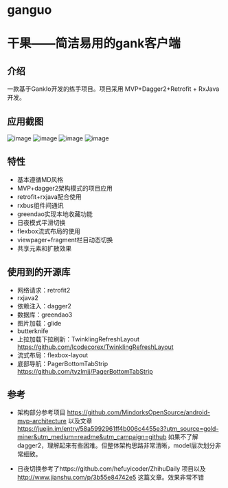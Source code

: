 # ganguo
# 干果——简洁易用的gank客户端
**介绍**
---------
一款基于GankIo开发的练手项目。项目采用  MVP+Dagger2+Retrofit + RxJava开发。

**应用截图**
-----------

![image](https://github.com/Eastascend/GankTech/blob/master/ScreenShoots/main.jpg)
![image](https://github.com/Eastascend/GankTech/blob/master/ScreenShoots/fuli.jpg)
![image](https://github.com/Eastascend/GankTech/blob/master/ScreenShoots/mine.jpg)
![image](https://github.com/Eastascend/GankTech/blob/master/ScreenShoots/night.jpg)



**特性**
-----------
* 基本遵循MD风格
* MVP+dagger2架构模式的项目应用
* retrofit+rxjava配合使用
* rxbus组件间通讯
* greendao实现本地收藏功能
* 日夜模式平滑切换
* flexbox流式布局的使用
* viewpager+fragment栏目动态切换
* 共享元素和扩散效果

**使用到的开源库**
-----------

* 网络请求：retrofit2
* rxjava2
* 依赖注入：dagger2
* 数据库：greendao3
* 图片加载：glide
* butterknife
* 上拉加载下拉刷新：TwinklingRefreshLayout https://github.com/lcodecorex/TwinklingRefreshLayout
* 流式布局：flexbox-layout 
* 底部导航：PagerBottomTabStrip https://github.com/tyzlmjj/PagerBottomTabStrip

**参考**
-----------
* 架构部分参考项目 https://github.com/MindorksOpenSource/android-mvp-architecture 以及文章
https://juejin.im/entry/58a5992961ff4b006c4455e3?utm_source=gold-miner&utm_medium=readme&utm_campaign=github
如果不了解dagger2，理解起来有些困难。但整体架构思路非常清晰，model层次划分非常细致。

* 日夜切换参考了https://github.com/hefuyicoder/ZhihuDaily 项目以及 http://www.jianshu.com/p/3b55e84742e5 这篇文章。效果非常不错